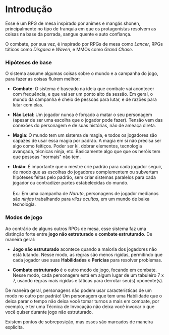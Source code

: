 # Introdução

Esse é um RPG de mesa inspirado por animes e mangás shonen, principalmente no tipo de franquia em que os protagonistas resolvem as coisas na base da porrada, sangue quente e auto confiança.

O combate, por sua vez, é inspirado por RPGs de mesa como _Lancer_, RPGs táticos como _Disgaea_ e _Waven_, e MMOs como _Grand Chase_.

### Hipóteses de base

O sistema assume algumas coisas sobre o mundo e a campanha do jogo, para fazer as coisas fluirem melhor:

- **Combate**: O sistema é baseado na ideia que combate vai acontecer com frequência, e que vai ser um ponto alto da sessão. Em geral, o mundo da campanha é cheio de pessoas para lutar, e de razões para lutar com elas.

- **Não Letal**: Um jogador nunca é forçado a matar o seu personagem (apesar de ser uma escolha que o jogador pode fazer). Tensão vem das conexões do personagem e de suas histórias, não de ameaça direta.

- **Magia**: O mundo tem um sistema de magia, e todos os jogadores são capazes de usar essa magia por padrão. A magia em si não precisa ser algo como feitiços. Poder ser ki, dobrar elementos, tecnologia avançada, técnicas ninja, etc. Basicamente algo que que os heróis tem que pessoas "normais" não tem.

- **União**: É importante que o mestre crie padrão para cada jogador seguir, de modo que as escolhas do jogadores complementem ou subvertam hipóteses feitas pelo padrão, sem criar sistemas paralelos para cada jogador ou contradizer partes estabelecidas do mundo.<br><br>Ex.: Em uma campanha de _Naruto_, personagens de jogador medianos são _ninjas_ trabalhando para _vilas ocultas_, em um mundo de baixa tecnologia.

### Modos de jogo

Ao contrário de alguns outros RPGs de mesa, esse sistema faz uma distinção forte entre **jogo não estruturado** e **combate estruturado**. De maneira geral:

- **Jogo não estruturado** acontece quando a maioria dos jogadores não está lutando. Nesse modo, as regras são menos rígidas, permitindo que cada jogador use suas **Habilidades** e **Perícias** para resolver problemas.

- **Combate estruturado** é o outro modo de jogo, focando em combate. Nesse modo, cada personagem está em algum lugar de um tabuleiro 7 x 7, usando regras mais rígidas e táticas para derrotar seu(s) oponente(s).

De maneira geral, personagens não podem usar características de um modo no outro por padrão! Um personagem que tem uma Habilidade que o deixa parar o tempo não deixa você tomar turnos a mais em combate, por exemplo, e ter uma Técnica de Invocação não deixa você invocar o que você quiser durante jogo não estruturado.

Existem pontos de sobreposição, mas esses são marcados de maneira explícita.
